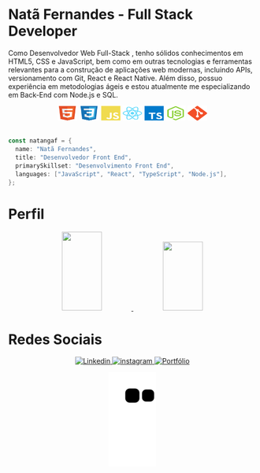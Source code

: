 # Natã Fernandes - Full Stack Developer

Como Desenvolvedor Web Full-Stack , tenho sólidos conhecimentos em HTML5, CSS e JavaScript, bem como em outras tecnologias e ferramentas relevantes para a construção de aplicações web modernas, incluindo APIs, versionamento com Git, React e React Native. Além disso, possuo experiência em metodologias ágeis e estou atualmente me especializando em Back-End com Node.js e SQL.


<div align="center">
  <img alt="HTML" height="30" width="40" src="https://raw.githubusercontent.com/devicons/devicon/master/icons/html5/html5-original.svg">
  <img alt="CSS" height="30" width="40" src="https://raw.githubusercontent.com/devicons/devicon/master/icons/css3/css3-original.svg">
  <img alt="Js" height="30" width="40" src="https://raw.githubusercontent.com/devicons/devicon/master/icons/javascript/javascript-plain.svg">
  <img alt="React" height="30" width="40" src="https://raw.githubusercontent.com/devicons/devicon/master/icons/react/react-original.svg">
  <img alt="Ts" height="30" width="40" src="https://raw.githubusercontent.com/devicons/devicon/master/icons/typescript/typescript-plain.svg">
  <img alt="Node.js" height="30" width="40" src="https://raw.githubusercontent.com/devicons/devicon/master/icons/nodejs/nodejs-plain.svg">
  <img alt="GitHub" height="30" width="40" src="https://raw.githubusercontent.com/devicons/devicon/master/icons/git/git-original.svg">
</div>

  ##
  ```kotlin
  const natangaf = {
    name: "Natã Fernandes",
    title: "Desenvolvedor Front End",
    primarySkillset: "Desenvolvimento Front End",
    languages: ["JavaScript", "React", "TypeScript", "Node.js"],
  };
  ```
  
  
  # Perfil
  
  <div align="center">
  <a href="https://github.com/Natangaf">
    <img height="160px" width="40%" src="https://github-readme-stats.vercel.app/api?username=Natangaf&show_icons=true&theme=tokyonight&include_all_commits=true&count_private=true"/>
    <img height="140px" width="40%" src="https://github-readme-stats.vercel.app/api/top-langs/?username=Natangaf&layout=compact&langs_count=7&theme=tokyonight"/>
  </a>
</div>
  
  
#  Redes Sociais
<div align="center">
  <a href="https://www.linkedin.com/in/natanga/" target="_blank">
    <img alt="Linkedin" src="https://img.shields.io/badge/-natangaF-blue?style=flat-square&logo=Linkedin&logoColor=white"/>
  </a>
   <a href="https://www.instagram.com/natanga.f/" target="_blank">
    <img alt="instagram" src="https://img.shields.io/badge/-natangaF-purple?style=flat-square&logo=instagram&logoColor=white&link"/>
  </a>
  <a href="https://natangaf.vercel.app/" target="_blank">
    <img alt="Portfólio" src="https://img.shields.io/badge/-Portfólio-blue?style=flat-square"/>
  </a>
  
  
  ![Snake animation]( https://github.com/Natangaf/myReadme/blob/output/github-contribution-grid-snake.svg)
</div>



